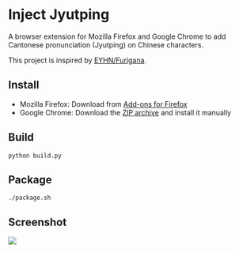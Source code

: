 # Inject Jyutping

A browser extension for Mozilla Firefox and Google Chrome to add Cantonese pronunciation (Jyutping) on Chinese characters.

This project is inspired by [EYHN/Furigana](https://github.com/EYHN/Furigana).

## Install

- Mozilla Firefox: Download from [Add-ons for Firefox](https://addons.mozilla.org/en-US/firefox/addon/inject-jyutping/)
- Google Chrome: Download the [ZIP archive](https://github.com/CanCLID/inject-jyutping/releases) and install it manually

## Build

```
python build.py
```

## Package

```
./package.sh
```

## Screenshot

![](https://addons.cdn.mozilla.net/user-media/previews/full/244/244107.png?modified=1599183231)
